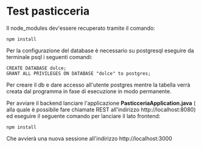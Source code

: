 # Test pasticceria

Il node_modules dev'essere recuperato tramite il comando:

```
npm install
```

Per la configurazione del database è necessario su postgresql eseguire da terminale psql i seguenti comandi:

```
CREATE DATABASE dolce;
GRANT ALL PRIVILEGES ON DATABASE "dolce" to postgres;
```

Per creare il db e dare accesso all'utente postgres mentre la tabella verrà creata dal programma in fase di esecuzione in modo permanente.

Per avviare il backend lanciare l'applicazione **PasticceriaApplication.java** ( alla quale è possibile fare chiamate REST all'indirizzo http://localhost:8080) ed eseguire il seguente comando per lanciare il lato frontend:

```
npm install
```

Che avvierà una nuova sessione all'indirizzo http://localhost:3000
